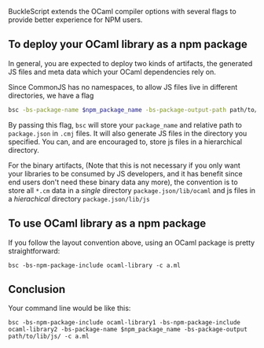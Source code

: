 
BuckleScript extends the OCaml compiler options with several flags to
provide better experience for NPM users.

## To deploy your OCaml library as a npm package

In general, you are expected to deploy two kinds of artifacts, the
generated JS files and meta data which your OCaml dependencies rely
on.

Since CommonJS has no namespaces, to allow JS files live in different
directories, we have a flag

```sh
bsc -bs-package-name $npm_package_name -bs-package-output-path path/to/your/js/dir -c a.ml
```

By passing this flag, `bsc` will store your `package_name` and
relative path to `package.json` in `.cmj` files. It will also generate
JS files in the directory you specified. You can, and are encouraged
to, store js files in a hierarchical directory.

For the binary artifacts, (Note that this is not necessary if you only
want your libraries to be consumed by JS developers, and it has
benefit since end users don't need these binary data any more), the
convention
is to store all `*.cm` data in a *single* directory
`package.json/lib/ocaml`
and js files in a *hierachical* directory
`package.json/lib/js`



## To use OCaml library as a npm package

If you follow the layout convention above, using an OCaml package is pretty
straightforward:

```
bsc -bs-npm-package-include ocaml-library -c a.ml
```



## Conclusion

Your command line would be like this:

```
bsc -bs-npm-package-include ocaml-library1 -bs-npm-package-include
ocaml-library2 -bs-package-name $npm_package_name -bs-package-output path/to/lib/js/ -c a.ml
```
